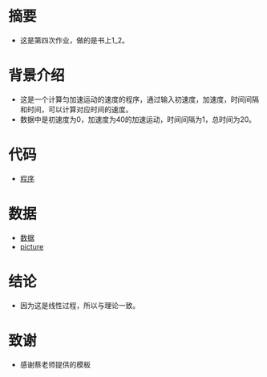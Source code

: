 # 摘要
 - 这是第四次作业，做的是书上1_2。

# 背景介绍
 - 这是一个计算匀加速运动的速度的程序，通过输入初速度，加速度，时间间隔和时间，可以计算对应时间的速度。
 - 数据中是初速度为0，加速度为40的加速运动，时间间隔为1，总时间为20。

# 代码
 - [程序](https://raw.githubusercontent.com/wangziyan0087/computationalphysics_N2013301510087/master/homework/4th/%E4%BB%A3%E7%A0%81)

# 数据
 - [数据](https://raw.githubusercontent.com/wangziyan0087/computationalphysics_N2013301510087/master/homework/4th/%E6%95%B0%E6%8D%AE)
 - [picture](https://raw.githubusercontent.com/wangziyan0087/computationalphysics_N2013301510087/master/1_2.png)

# 结论
 - 因为这是线性过程，所以与理论一致。

# 致谢
 - 感谢蔡老师提供的模板
